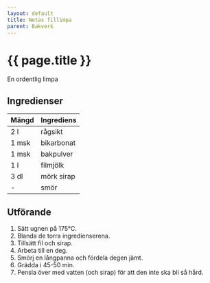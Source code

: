 ```yaml
---
layout: default
title: Netas fillimpa
parent: Bakverk
---
```


# {{ page.title }}
En ordentlig limpa
## Ingredienser

Mängd|Ingrediens
------------ | -------------
2 l|rågsikt
1 msk|bikarbonat
1 msk|bakpulver
1 l|filmjölk
3 dl|mörk sirap
\-|smör

## Utförande
1. Sätt ugnen på 175℃.
2. Blanda de torra ingredienserena.
3. Tillsätt fil och sirap.
4. Arbeta till en deg.
5. Smörj en långpanna och fördela degen jämt.
6. Grädda i 45-50 min.
7. Pensla över med vatten (och sirap) för att den inte ska bli så hård.
